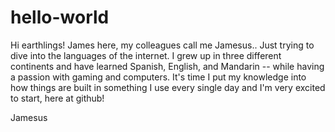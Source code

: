 # hello-world

Hi earthlings! James here, my colleagues call me Jamesus.. Just trying to dive into the languages of the internet. I grew up in three different continents and have learned Spanish, English, and Mandarin -- while having a passion with gaming and computers. It's time I put my knowledge into how things are built in something I use every single day and I'm very excited to start, here at github!

Jamesus
